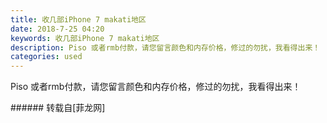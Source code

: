 ```yaml
---
title: 收几部iPhone 7 makati地区
date: 2018-7-25 04:20
keywords: 收几部iPhone 7 makati地区
description: Piso 或者rmb付款，请您留言颜色和内存价格，修过的勿扰，我看得出来！
categories: used
---
```

<td class="t_f" id="postmessage_1548426">

Piso 或者rmb付款，请您留言颜色和内存价格，修过的勿扰，我看得出来！<img alt="" border="0" class="zoom" data-cf-modified-32c72a33d0893a681b5d9d57-="" file="http://www.flw.ph//mobcent//app/data/phiz/default/03.png" id="aimg_n06hK" lazyloadthumb="1" onclick="" onmouseover="" src="http://www.flw.ph//mobcent//app/data/phiz/default/03.png"/><br/>
</td>
###### 转载自[菲龙网]